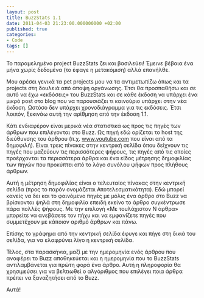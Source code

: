 ```yaml
---
layout: post
title: BuzzStats 1.1
date: 2011-04-03 21:23:00.000000000 +02:00
published: true
categories:
- Code
tags: []
---
```


Το παραμελημένο project BuzzStats ζει και βασιλεύει! Έμεινε βέβαια ένα μήνα χωρίς δεδομένα (το έφαγε η μετακόμιση) αλλά επανήλθε.

Μου αρέσει γενικά τα pet projects μου να τα αντιμετωπίζω όπως και τα projects στη δουλειά από άποψη οργάνωσης. Έτσι θα προσπαθήσω και σε αυτό να έχω «εκδόσεις» του BuzzStats και σε κάθε έκδοση να υπάρχει ένα μικρό post στο blog που να παρουσιάζει τι καινούριο υπάρχει στην νέα έκδοση. Ωστόσο δεν υπάρχει χρονοδιάγραμμα για τις εκδόσεις. Έτσι λοιπόν, ξεκινάω αυτή την αρίθμηση από την έκδοση 1.1.

Κάτι ενδιαφέρον είναι μερικά νέα στατιστικά ως προς τις πηγές των άρθρων που επιλέγονται στο Buzz. Ως πηγή εδώ ορίζεται το host της διεύθυνσης του άρθρου (π.χ. www.youtube.com που είναι από τα δημοφιλή). Είναι τρεις πίνακες στην κεντρική σελίδα όπου δείχνουν τις πηγές που μαζεύουν τις περισσότερες ψήφους, τις πηγές από τις οποίες προέρχονται τα περισσότερα άρθρα και ένα είδος μέτρησης δημοφιλίας των πηγών που προκύπτει από το λόγο συνόλου ψήφων προς πλήθους άρθρων.

Αυτή η μέτρηση δημοφιλίας είναι ο τελευταίος πίνακας στην κεντρική σελίδα (προς το παρόν ονομάζεται Αποτελεσματικότητα). Εδώ μπορεί κανείς να δει και το φαινόμενο πηγές με μόλις ένα άρθρο στο Buzz να βρίσκονται ψηλά στη δημοφιλία επειδή εκείνο το άρθρο συγκέντρωσε πάρα πολλές ψήφους. Με την επιλογή «Με τουλάχιστον Ν άρθρα» μπορείτε να ανεβάσετε τον πήχυ και να εμφανίζετε πηγές που συμμετέχουν με κάποιον αριθμό άρθρων και πάνω.

Επίσης το γράφημα από την κεντρική σελίδα έφυγε και πήγε στη δικιά του σελίδα, για να ελαφρύνει λίγο η κεντρική σελίδα.

Τέλος, στα παρασκήνια, μαζί με την ημερομηνία ενός άρθρου που αναφέρει το Βuzz αποθηκεύεται και η ημερομηνία που το BuzzStats αντιλαμβάνεται για πρώτη φορά ένα άρθρο. Αυτή η πληροφορία θα χρησιμεύσει για να βελτιωθεί ο αλγόριθμος που επιλέγει ποια άρθρα πρέπει να ξαναζητήσει από το Buzz.

Αυτά!
